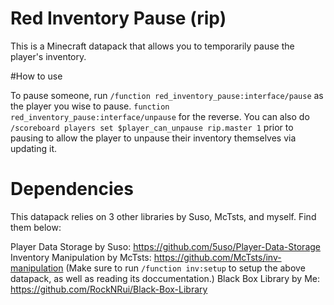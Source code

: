 # Red Inventory Pause (rip)
This is a Minecraft datapack that allows you to temporarily pause the player's inventory.

#How to use

To pause someone, run `/function red_inventory_pause:interface/pause` as the player you wise to pause. `function red_inventory_pause:interface/unpause` for the reverse.
You can also do `/scoreboard players set $player_can_unpause rip.master 1` prior to pausing to allow the player to unpause their inventory themselves via updating it.

# Dependencies

This datapack relies on 3 other libraries by Suso, McTsts, and myself. Find them below:

Player Data Storage by Suso: https://github.com/5uso/Player-Data-Storage
Inventory Manipulation by McTsts: https://github.com/McTsts/inv-manipulation
(Make sure to run `/function inv:setup` to setup the above datapack, as well as reading its doccumentation.)
Black Box Library by Me: https://github.com/RockNRui/Black-Box-Library